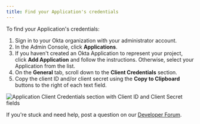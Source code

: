 ```yaml
---
title: Find your Application's credentials
---
```


To find your Application's credentials:

1. Sign in to your Okta organization with your administrator account.
2. In the Admin Console, click **Applications**.
3. If you haven't created an Okta Application to represent your project, click **Add Application** and follow the instructions. Otherwise, select your Application from the list.
4. On the **General** tab, scroll down to the **Client Credentials** section.
5. Copy the client ID and/or client secret using the **Copy to Clipboard** buttons to the right of each text field.

![Application Client Credentials section with Client ID and Client Secret fields](/img/app-client-credentials-section.png "Application Client Credentials section with Client ID and Client Secret fields")

If you're stuck and need help, post a question on our [Developer Forum](https://devforum.okta.com).